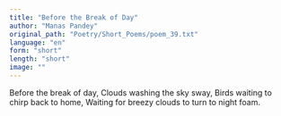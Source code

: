 ```yaml
---
title: "Before the Break of Day"
author: "Manas Pandey"
original_path: "Poetry/Short_Poems/poem_39.txt"
language: "en"
form: "short"
length: "short"
image: ""
---
```

Before the break of day,
Clouds washing the sky sway,
Birds waiting to chirp back to home,
Waiting for breezy clouds to turn to night foam.